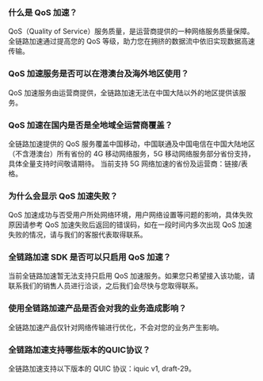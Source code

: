### 什么是 QoS 加速？
QoS（Quality of Service）服务质量，是运营商提供的一种网络服务质量保障。全链路加速通过提高您的 QoS 等级，助力您在拥挤的数据流中依旧实现数据高速传输。

### QoS 加速服务是否可以在港澳台及海外地区使用？
QoS 加速服务由运营商提供，全链路加速无法在中国大陆以外的地区提供该服务。

### QoS 加速在国内是否是全地域全运营商覆盖？
全链路加速提供的 QoS 服务覆盖中国移动，中国联通及中国电信在中国大陆地区（不含港澳台）所有省份的 4G 移动网络服务，5G 移动网络服务部分省份支持，具体全量支持时间敬请期待。
当前支持 5G 网络加速的省份及运营商：链接/表格。

### 为什么会显示 QoS 加速失败？
QoS 加速成功与否受用户所处网络环境，用户网络设置等问题的影响，具体失败原因请参考 QoS 加速失败后返回的错误码，如在一段时间内多次出现 QoS 加速失败的情况，请与我们的客服代表取得联系。

### 全链路加速 SDK 是否可以只启用 QoS 加速？
当前全链路加速暂无法支持只启用 QoS 加速服务。如果您只希望接入该功能，请联系我们的销售人员进行洽谈，之后我们会尽快与您取得联系。

### 使用全链路加速产品是否会对我的业务造成影响？
全链路加速产品仅针对网络传输进行优化，不会对您的业务产生影响。

### 全链路加速支持哪些版本的QUIC协议？
全链路加速支持以下版本的 QUIC 协议：iquic v1, draft-29。